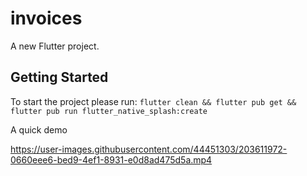 # invoices

A new Flutter project.

## Getting Started

To start the project please run:
```flutter clean && flutter pub get && flutter pub run flutter_native_splash:create```

A quick demo

https://user-images.githubusercontent.com/44451303/203611972-0660eee6-bed9-4ef1-8931-e0d8ad475d5a.mp4

